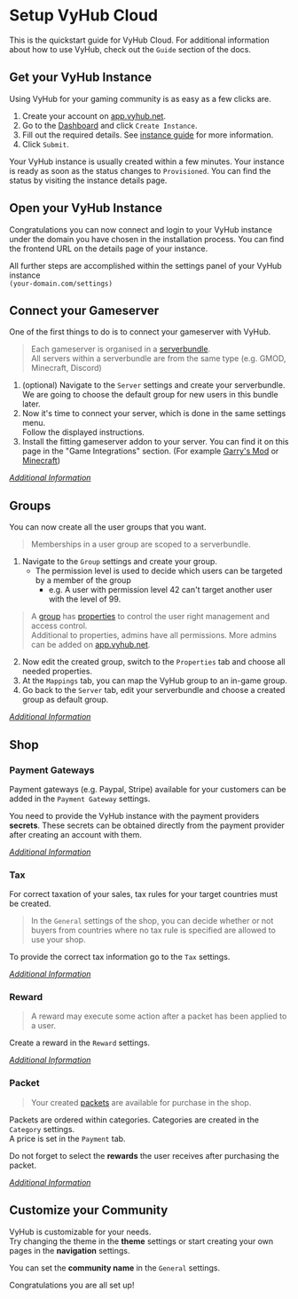 # Setup VyHub Cloud

This is the quickstart guide for VyHub Cloud. For additional information about how to use VyHub, check out the `Guide` section of the docs.

## Get your VyHub Instance

Using VyHub for your gaming community is as easy as a few clicks are.  

1. Create your account on [app.vyhub.net](https://app.vyhub.net).
2. Go to the [Dashboard](https://app.vyhub.net/dashboard) and click `Create Instance`.
3. Fill out the required details. See [instance guide](../central/instance.md) for more information.
4. Click `Submit`.

Your VyHub instance is usually created within a few minutes. Your instance is ready as soon as the status changes to `Provisioned`. You can find the status by visiting the instance details page.

## Open your VyHub Instance

Congratulations you can now connect and login to your VyHub instance under the domain you have chosen in the installation process. You can find the frontend URL on the details page of your instance.

All further steps are accomplished within the settings panel of your VyHub instance  
`(your-domain.com/settings)`

## Connect your Gameserver

One of the first things to do is to connect your gameserver with VyHub.

> Each gameserver is organised in a [serverbundle](../guide/server.md).  
> All servers within a serverbundle are from the same type (e.g. GMOD, Minecraft, Discord) 

1.  (optional) Navigate to the `Server` settings and create your serverbundle.  
    We are going to choose the default group for new users in this bundle later.
2.  Now it's time to connect your server, which is done in the same settings menu.  
    Follow the displayed instructions.
3.  Install the fitting gameserver addon to your server. You can find it on this page in the "Game Integrations" section. (For example [Garry's Mod](../game/gmod.md) or [Minecraft](../game/minecraft.md))


[*Additional Information*](../guide/server.md)

## Groups

You can now create all the user groups that you want.

> Memberships in a user group are scoped to a serverbundle.

1. Navigate to the `Group` settings and create your group.  
   - The permission level is used to decide which users can be targeted by a member of the group  
     - e.g. A user with permission level 42 can't target another user with the level of 99.  

> A [group](../guide/group.md) has [properties](../guide/property.md) to control the user right management and access control.  
> Additional to properties, admins have all permissions. More admins can be added on [app.vyhub.net](https://app.vyhub.net).

2. Now edit the created group, switch to the `Properties` tab and choose all needed properties.  
3. At the `Mappings` tab, you can map the VyHub group to an in-game group.
4. Go back to the `Server` tab, edit your serverbundle and choose a created group as default group.


[*Additional Information*](../guide/group.md)

## Shop

### Payment Gateways

Payment gateways (e.g. Paypal, Stripe) available for your customers can be added in the `Payment Gateway` settings.  

You need to provide the VyHub instance with the payment providers **secrets**.
These secrets can be obtained directly from the payment provider after creating an account with them.

[*Additional Information*](../guide/shop/payment_gateway.md)

### Tax

For correct taxation of your sales, tax rules for your target countries must be created.

> In the `General` settings of the shop, you can decide whether or not buyers from countries where no tax rule is specified are allowed to use your shop.

To provide the correct tax information go to the `Tax` settings.

[*Additional Information*](../guide/shop/tax.md)

### Reward

> A reward may execute some action after a packet has been applied to a user.

Create a reward in the `Reward` settings.

[*Additional Information*](../guide/shop/reward.md)

### Packet

> Your created [packets](../guide/shop/packet.md "Packet") are available for purchase in the shop.

Packets are ordered within categories. Categories are created in the `Category` settings.  
A price is set in the `Payment` tab.

Do not forget to select the **rewards** the user receives after purchasing the packet.

[*Additional Information*](../guide/shop/packet.md "Packet")

## Customize your Community

VyHub is customizable for your needs.  
Try changing the theme in the **theme** settings or start creating your own pages in the **navigation** settings. 

You can set the **community name** in the `General` settings.

Congratulations you are all set up!
